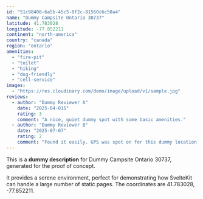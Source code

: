 ```yaml
---
id: "51c98408-6a5b-45c5-8f2c-81560c6c50a4"
name: "Dummy Campsite Ontario 30737"
latitude: 41.783028
longitude: -77.852211
continent: "north-america"
country: "canada"
region: "ontario"
amenities:
  - "fire-pit"
  - "toilet"
  - "hiking"
  - "dog-friendly"
  - "cell-service"
images:
  - "https://res.cloudinary.com/demo/image/upload/v1/sample.jpg"
reviews:
  - author: "Dummy Reviewer A"
    date: "2025-04-015"
    rating: 3
    comment: "A nice, quiet dummy spot with some basic amenities."
  - author: "Dummy Reviewer B"
    date: "2025-07-07"
    rating: 2
    comment: "Found it easily. GPS was spot on for this dummy location."
---
```


This is a **dummy description** for Dummy Campsite Ontario 30737, generated for the proof of concept.

It provides a serene environment, perfect for demonstrating how SvelteKit can handle a large number of static pages. The coordinates are 41.783028, -77.852211.
